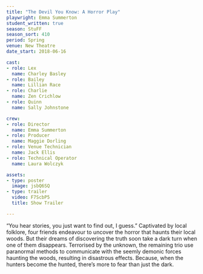 ```yaml
---
title: "The Devil You Know: A Horror Play"
playwright: Emma Summerton
student_written: true
season: StuFF
season_sort: 410
period: Spring
venue: New Theatre
date_start: 2018-06-16

cast:
- role: Lex
  name: Charley Basley
- role: Bailey
  name: Lillian Race
- role: Charlie
  name: Zen Crichlow
- role: Quinn
  name: Sally Johnstone

crew:
- role: Director
  name: Emma Summerton 
- role: Producer 
  name: Maggie Dorling 
- role: Venue Technician
  name: Jack Ellis
- role: Technical Operator
  name: Laura Wolczyk

assets:
- type: poster
  image: jsbQ6SQ
- type: trailer
  video: F7ScbP5
  title: Show Trailer

---
```


“You hear stories, you just want to find out, I guess.”
Captivated by local folklore, four friends endeavour to uncover the horror that haunts their local woods. But their dreams of discovering the truth soon take a dark turn when one of them disappears. Terrorised by the unknown, the remaining trio use paranormal methods to communicate with the seemly demonic forces haunting the woods, resulting in disastrous effects. Because, when the hunters become the hunted, there’s more to fear than just the dark.
